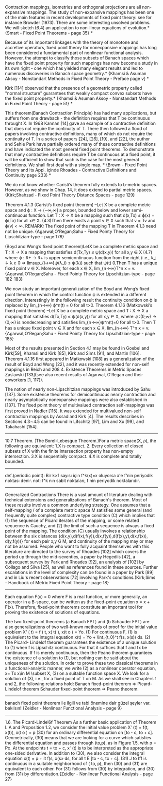 Contraction mappings, isometries and orthogonal projections are all non-expansive mappings. The study of non-expansive mappings has been one of the main features in recent developments of fixed point theory: see for instance Browder (1973).
There are some interesting unsolved problems. We will sketch (6.4) an application to non-linear equations of evolution.* {Smart - Fixed Point Theorems - page 35} *

Because of its important linkages with the theory of monotone and accretive operators, fixed point theory for nonexpansive mappings has long been considered a fundamental part of nonlinear functional analysis. However, the attempt to classify those subsets of Banach spaces which have the fixed point property for such mappings has now become a study in its own right - one which has yielded many elegant results and led to numerous discoveries in Banach space geometry.* {Khamsi & Asuman Aksoy - Nonstandart Methods in Fixed Point Theory - Preface page v} *

Kirk [114] observed that the presence of a geometric property called "normal structure" guarantees that weakly compact convex subsets have the fixed point property.* {Khamsi & Asuman Aksoy - Nonstandart Methods in Fixed Point Theory - page 51} *

This theorem(Banach Contraction Principle) has had many applications, but suffers from one drawback - the definition requires that T be continuous throught X. In 1968 Kannan [14] gave an example of a contractive definition that does not require the continuity of T. There then followed a flood of papers involving contractive definitions, many of which do not require the continuity of T. In a series of papers [24], [26], [19], and [22], the author and Sehie Park have partially ordered many of these contractive definitions and have indicated the most general fixed point theorems. To demonstrate that many contractive definitions require T be continuous at a fixed point, it will be sufficient to show that such is the case for the most general definitions. We shall first deal with a single map. * {Brown - Fixed Point Theory and Its Appl. içinde Rhoades - Contractive Definitions and Continuity page 233} *

We do not know whether Caristi’s theorem fully extends to b-metric spaces. However, as we show in Chap. 14, it does extend to partial metric spaces. {Kirk;Shahzad - Fixed Point Theory Distance Spaces - page 129}

Theorem 4.1.3 (Caristi’s ﬁxed point theorem) –Let X be a complete metric space and ϕ : X → (−∞,∞] a proper, bounded below and lower semi-continuous function. Let T : X → X be a mapping such that d(x,Tx) ≤ ϕ(x) − ϕ(Tx) for all x∈ X. (4.3)Then there exists a point v ∈ X such that v = Tv and ϕ(v) < ∞. 
REMARK: The ﬁxed point of the mapping T in Theorem 4.1.3 need not be unique. {Agarwal;O'Regan;Sahu - Fixed Pointy Theory  for Lipschitzian-type - page 178}

(Boyd and Wong’s ﬁxed point theorem)LetX be a complete metric space and T : X → X a mapping that satisﬁes d(Tx,Ty) ≤ ψ(d(x,y)) for all x,y ∈ X (4.7) 
where ψ : R+ → R+ is upper semicontinuous function from the right (i.e., λ_i ↓ λ ≥ 0 ⇒ limsup_{i→∞}ψ(λ_i) ≤ ψ(λ)) such that ψ(t) <t for each t>0.Then T has a unique ﬁxed point v ∈ X. Moreover, for each x ∈ X, lim_{n→∞}T^n x = v. {Agarwal;O'Regan;Sahu - Fixed Pointy Theory  for Lipschitzian-type - page 182-183}

We now study an important generalization of the Boyd and Wong’s ﬁxed point theorem in which the control function ϕ is extended in a diﬀerent direction. Interestingly  in the following result the continuity condition on ϕ is replaced by lim_{n→∞} ϕ^n(t) = 0 for all t>0.
Theorem 4.1.16 (Matkowski’s ﬁxed point theorem) –Let X be a complete metric space and T : X → X a mapping that satisﬁes d(Tx,Ty) ≤ ψ(d(x,y)) for all x,y ∈ X,
where ψ :(0,∞) → (0,∞) is nondecreasing and satisﬁes lim_{n→∞}ψ^n(t)=0 for all t>0. Then T has a unique ﬁxed point v ∈ X and for each x ∈ X, lim_{n→∞} T^n x = v. {Agarwal;O'Regan;Sahu - Fixed Pointy Theory  for Lipschitzian-type - page 185}


Most of the results presented in Section 4.1 may be found in Goebel and Kirk[59], Khamsi and Kirk [85], Kirk and Sims [91], and Martin [106]. Theorem 4.1.16 ﬁrst appeared in Matkowski [108] as a generalization of the result of Boyd and Wong [22], and it was recently extended for non-self mappings in Reich and 208 4. Existence Theorems in Metric Spaces Zaslavski [133](see also recent results of Agarwal, O’Regan and their coworkers [1, 117]).

The notion of nearly non-Lipschitzian mappings was introduced by Sahu [137]. Some existence theorems for demicontinuous nearly contraction and nearly asymptotically nonexpansive mappings were also established in [137]. The ﬁxed point theory of multivalued contraction self-mappings was ﬁrst proved in Nadler [115]. It was extended for multivalued non-self contraction mappings by Assad and Kirk [4]. The results describes in Sections 4.3∼4.5 can be found in Lifschitz [97], Lim and Xu [99], and Takahashi [154].

**********************
10.7 Theorem. (The Borel-Lebesgue Theorem.)For a metric space(X, ρ), the following are equivalent:
1.X is compact.
2. Every collection of closed subsets of X with the finite intersection property has non-empty intersection.
3.X is sequentially compact.
4.X is complete and totally bounded.
**********************
def.(periodic point): Bir k>1 sayısı için f^k(x)=x oluyorsa x'e f'nin periyodik noktası denir.
not: f^k nın sabit noktaları, f nin periyodik noktalarıdır.
**********************
Generalized Contractions
There is a vast amount of literature dealing with technical extensions and generalizations of Banach's theorem. Most of these results involve a common underlying strategy. One assumes that a self-mapping / of a complete metric space M  satisfies some general (and frequently quite complex) contractive type condition (C) which implies that (1) the sequence of Picard iterates of the mapping, or some related  sequence is Cauchy, and (2) the limit of such a sequence is always a fixed point of the mapping. The condition (C) usually involves a relationship between the six distances {d(x,y),d(f(x),f(y)),d(x,f(y)),d(f(x),y),d(x,f(x)), d(y,f(y))} for each pair x,y G M, and continuity of the mapping may or may not be assumed. People who want to fully acquaint themselves with this literature are directed to the survey of Rhoades [102] which covers the period up through the mid-seventies, a paper by Hegediis [42], a subsequent survey by Park and Rhoades [92], an analysis of [102] by Collago and Silva [25], as well as references found in these sources. Further escalations in the level of complexity can be found in a paper by Park [89] and in Liu's recent observations [72] involving Park's conditions.{Kirk;Sims - Handbook of Metric Fixed Point Theory - page 18}
**********************
Each equation F(x) = 0 where F is a real function, or more generally, an operator in a B-space, can be written as the fixed-point equation x = x + F(x). Therefore, fixed-point theorems constitute an important tool for proving the existence of solutions of equations.

The two fixed-point theorems (a Banach FPT) and (b Schauder FPT) are also generalizations of two well-known methods of proof for the initial value problem
X' ( t) = f ( t, x( t) ), x(t o ) = Yo.                 (1)
For continuous F, (1) is equivalent to the integral equation
x(t) = Yo + \int_{t_0}^t f(s, x(s)) ds.			(2)
The Picard- Lindelof theorem guarantees the existence of a unique solution to (1) when f is Lipschitz continuous. For that it suffices that f and fx be continuous.
If f is merely continuous, then the Peano theorem guarantees the existence of a solution to (1), but nothing can be said about the uniqueness of the solution.
In order to prove these two classical theorems in a functional-analytic manner, we write (2) as a nonlinear operator equation,
x= Tx
x\in M \subset X,					(3)
on a suitable function space X. We look for a solution of (3), i.e., for a fixed
point of T on M. As we shall see in Chapters 1 and 2, the following relations
hold:
Banach fixed-point theorem => Picard- Lindelof theorem
Schauder fixed-point theorem => Peano theorem.
***********
banach fixed point theorem ile ilgili ve tabi önemine dair güzel şeyler var. bakılsın!
{Zeidler - Nonlinear Functional Analysis - page 9}
**********************
1.6. The Picard-Lindel6f Theorem
As a further basic application of Theorem I. A and Proposition 1.2, we
consider the initial value problem
X' (t) = f(t, x(t)),
x(t o ) = p
(30)
for an ordinary differential equation on [to - c, to + c]. Geometrically, (30)
means that we are looking for a curve which satisfies the differential equation
and passes through (to,p), as in Figure 1.5, with p = Po. At the endpoints t
= to + c, x' (t) is to be interpreted as the appropriate one-sided derivative.
In addition to (30), we also consider the integral equation
x(t) = p + it f(s, x(s» ds, for all t E [to - c, to + c]. (31)
J to
Iff is continuous in a suitable neighborhood of ( to, p), then (30) and (31) are
equivalent to each other. For (31) follows from (30) by integration, and (30)
from (31) by differentiation.{Zeidler - Nonlinear Functional Analysis - page 27}
